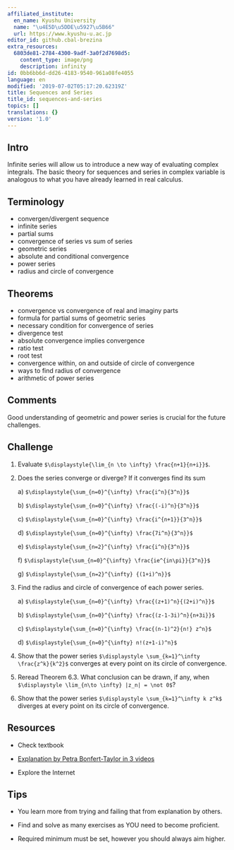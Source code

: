 ```yaml
---
affiliated_institute:
  en_name: Kyushu University
  name: "\u4E5D\u5DDE\u5927\u5B66"
  url: https://www.kyushu-u.ac.jp
editor_id: github.cbal-brezina
extra_resources:
  6803de81-2784-4300-9adf-3a0f2d7698d5:
    content_type: image/png
    description: infinity
id: 0bb6bb6d-dd26-4183-9540-961a08fe4055
language: en
modified: '2019-07-02T05:17:20.62319Z'
title: Sequences and Series
title_id: sequences-and-series
topics: []
translations: {}
version: '1.0'
---
```


## Intro

Infinite series will allow us to introduce a new way of evaluating complex integrals. The basic theory for sequences and series in complex variable is analogous to what you have already learned  in real calculus.  

## Terminology

- convergen/divergent sequence
- infinite series
- partial sums
- convergence of series vs sum of series
- geometric series 
- absolute and conditional convergence
- power series
- radius and circle of convergence



## Theorems

- convergence vs convergence of real and imaginy parts
- formula for partial sums of geometric series
- necessary condition for convergence of series
- divergence test
- absolute convergence implies convergence
- ratio test
- root test
- convergence within, on and outside of circle of convergence
- ways to find radius of convergence
- arithmetic of power series



## Comments

Good understanding of geometric and  power series is crucial for the future challenges.


## Challenge

1. Evaluate `$\displaystyle{\lim_{n \to \infty} \frac{n+1}{n+i}}$`.

2. Does the series converge or diverge? If it converges find its sum

   a)  `$\displaystyle{\sum_{n=0}^{\infty} \frac{i^n}{3^n}}$`
   
   b)  `$\displaystyle{\sum_{n=0}^{\infty} \frac{(-i)^n}{3^n}}$`
   
   c)  `$\displaystyle{\sum_{n=0}^{\infty} \frac{i^{n+1}}{3^n}}$`
   
   d)  `$\displaystyle{\sum_{n=0}^{\infty} \frac{7i^n}{3^n}}$`
   
   e)  `$\displaystyle{\sum_{n=2}^{\infty} \frac{i^n}{3^n}}$`
   
   f)  `$\displaystyle{\sum_{n=0}^{\infty} \frac{ie^{in\pi}}{3^n}}$`
   
   g)  `$\displaystyle{\sum_{n=2}^{\infty} {(1+i)^n}}$`

3. Find the radius and  circle of convergence of each power series.

    a) `$\displaystyle{\sum_{n=0}^{\infty} \frac{(z+1)^n}{(2+i)^n}}$`
    
    b) `$\displaystyle{\sum_{n=0}^{\infty} \frac{(z-1-3i)^n}{n+3i}}$`
    
    c) `$\displaystyle{\sum_{n=0}^{\infty} \frac{(n-1)^2}{n!} z^n}$`
    
    d) `$\displaystyle{\sum_{n=0}^{\infty} n!(z+1-i)^n}$`

4. Show that the power series `$\displaystyle \sum_{k=1}^\infty \frac{z^k}{k^2}$` converges at every point on its circle of convergence.

5. Reread Theorem 6.3. What conclusion can be drawn, if any, when `$\displaystyle \lim_{n\to \infty} |z_n| = \not 0$`?   


5. Show that the power series `$\displaystyle \sum_{k=1}^\infty k z^k$` diverges at every point on its circle of convergence.

## Resources

- Check textbook

- [Explanation by Petra Bonfert-Taylor in 3 videos](https://youtu.be/lkU3oT353Mw)


- Explore the Internet

## Tips


- You learn more from trying and failing that from  explanation by others.

- Find and solve as many exercises as YOU need to become proficient.

- Required minimum must be set, however you should always aim higher.

